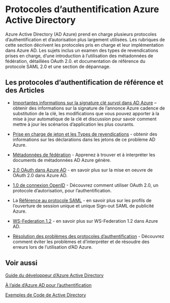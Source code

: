 <properties
   pageTitle="Protocoles d’authentification Azure Active Directory | Microsoft Azure"
   description="Une vue d’ensemble des protocoles d’authentification supportés par Azure Active Directory (AD)"
   documentationCenter="dev-center-name"
   authors="bryanla"
   services="active-directory"
   manager="mbaldwin"
   editor=""/>

<tags
   ms.service="active-directory"
   ms.devlang="na"
   ms.topic="article"
   ms.tgt_pltfrm="na"
   ms.workload="identity"
   ms.date="09/16/2016"
   ms.author="mbaldwin"/>

# <a name="azure-active-directory-authentication-protocols"></a>Protocoles d’authentification Azure Active Directory

Azure Active Directory (AD Azure) prend en charge plusieurs protocoles d’authentification et d’autorisation plus largement utilisées. Les rubriques de cette section décrivent les protocoles pris en charge et leur implémentation dans Azure AD. Les sujets inclus un examen des types de revendications prises en charge, d’une introduction à l’utilisation des métadonnées de fédération, détaillées OAuth 2.0. et documentation de référence du protocole SAML 2.0 et une section de dépannage.

## <a name="authentication-protocols-articles-and-reference"></a>Les protocoles d’authentification de référence et des Articles

- [Importantes informations sur la signature clé survol dans AD Azure](active-directory-signing-key-rollover.md) – obtenir des informations sur la signature de l’annonce Azure cadence de substitution de la clé, les modifications que vous pouvez apporter à la mise à jour automatique de la clé et discussion pour savoir comment mettre à jour les scénarios d’application les plus courants.


- [Prise en charge de jeton et les Types de revendications](active-directory-token-and-claims.md) - obtenir des informations sur les déclarations dans les jetons de ce problème AD Azure.


- [Métadonnées de fédération](https://msdn.microsoft.com/library/azure/dn195592.aspx) - Apprenez à trouver et à interpréter les documents de métadonnées AD Azure génère.


- [2.0 OAuth dans Azure AD](https://msdn.microsoft.com/library/azure/dn645545.aspx) - en savoir plus sur la mise en oeuvre de OAuth 2.0 dans Azure AD.


- [1.0 de connexion OpenID](https://msdn.microsoft.com/library/azure/dn645541.aspx) - Découvrez comment utiliser OAuth 2.0, un protocole d’autorisation, pour l’authentification.


- La [Référence au protocole SAML](https://msdn.microsoft.com/library/azure/dn195591.aspx) - en savoir plus sur les profils de l’ouverture de session unique et unique Sign-out SAML de publicité Azure.


- [WS-Federation 1.2](https://msdn.microsoft.com/library/azure/dn903702.aspx) - en savoir plus sur WS-Federation 1.2 dans Azure AD.


- [Résolution des problèmes des protocoles d’authentification](https://msdn.microsoft.com/library/azure/dn195584.aspx) - Découvrez comment éviter les problèmes et d’interpréter et de résoudre des erreurs lors de l’utilisation d’AD Azure.



## <a name="see-also"></a>Voir aussi

[Guide du développeur d’Azure Active Directory](active-directory-developers-guide.md)

[À l’aide d’Azure AD pour l’authentification](../app-service-web/web-sites-authentication-authorization.md)

[Exemples de Code de Active Directory](active-directory-code-samples.md)
